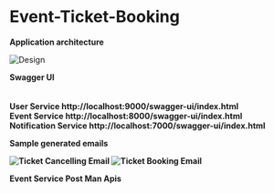 # Event-Ticket-Booking

<b>Application architecture</b>

![Design](https://github.com/user-attachments/assets/728378e9-88e3-4ca6-b841-941c5dd6d2d1)

<b>Swagger UI<b>	
<br/><br/>
User Service	        http://localhost:9000/swagger-ui/index.html
<br/>
Event Service	        http://localhost:8000/swagger-ui/index.html
<br/>
Notification Service	http://localhost:7000/swagger-ui/index.html
<br/>

Sample generated emails

![Ticket Cancelling Email](https://github.com/user-attachments/assets/101adf1f-a1fd-461d-ade3-67b214c395cc)
![Ticket Booking Email](https://github.com/user-attachments/assets/c5c138f1-d7e8-4216-92b5-98f303d7762b)

Event Service Post Man Apis









